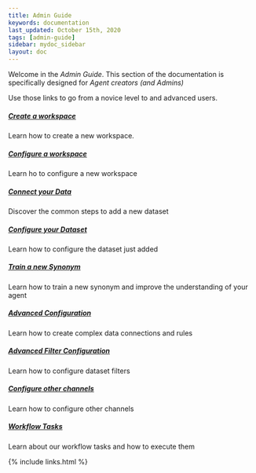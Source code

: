 ```yaml
---
title: Admin Guide
keywords: documentation
last_updated: October 15th, 2020
tags: [admin-guide]
sidebar: mydoc_sidebar
layout: doc
---
```


Welcome in the *Admin Guide*. This section of the documentation is specifically designed for *Agent creators (and Admins)*

Use those links to go from a novice level to and advanced users.

##### [Create a workspace](/docs/how-to-create-an-askdata-workspace)

Learn how to create a new workspace.

##### [Configure a workspace](/docs/workspace-configuration)

Learn ho to configure a new workspace

##### [Connect your Data](/docs/how-to-connect-a-dataset)

Discover the common steps to add a new dataset

##### [Configure your Dataset](/docs/how-to-configure-your-dataset)

Learn how to configure the dataset just added

##### [Train a new Synonym](/docs/how-to-train-a-synonym)

Learn how to train a new synonym and improve the understanding of your agent

##### [Advanced Configuration](/docs/advanced-configurations)

Learn how to create complex data connections and rules

##### [Advanced Filter Configuration](/docs/dataset-filters-configuration)

Learn how to configure dataset filters

##### [Configure other channels](/docs/advanced-configuration-other-channels)

Learn how to configure other channels

##### [Workflow Tasks](/docs/tasks)

Learn about our workflow tasks and how to execute them

{% include links.html %}

    
